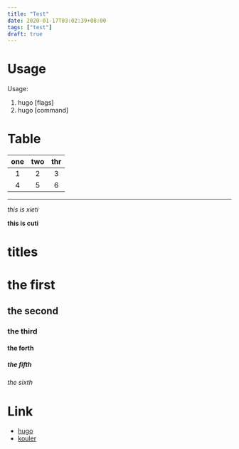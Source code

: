 ```yaml
---
title: "Test"
date: 2020-01-17T03:02:39+08:00
tags: ["test"]
draft: true
---
```

# Usage
Usage:
1. hugo [flags]
2. hugo [command]

# Table
one|two|thr
:-:|:-:|:-:
1|2|3
4|5|6

---

*this is xieti*

**this is cuti**

# titles
# the first
## the second
### the third
#### the forth
##### the fifth
###### the sixth

# Link
- [hugo](gohugo.io)
- [kouler](kouler.com)
